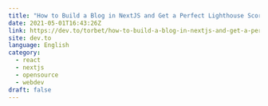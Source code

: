 ```yaml
---
title: "How to Build a Blog in NextJS and Get a Perfect Lighthouse Score"
date: 2021-05-01T16:43:26Z
link: https://dev.to/torbet/how-to-build-a-blog-in-nextjs-and-get-a-perfect-lighthouse-score-mi1?utm_medium=RSS&utm_source=news.12bit.vn
site: dev.to
language: English
category:
  - react
  - nextjs
  - opensource
  - webdev
draft: false
---
```

